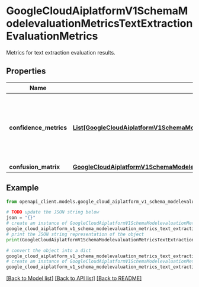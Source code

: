 # GoogleCloudAiplatformV1SchemaModelevaluationMetricsTextExtractionEvaluationMetrics

Metrics for text extraction evaluation results.

## Properties

Name | Type | Description | Notes
------------ | ------------- | ------------- | -------------
**confidence_metrics** | [**List[GoogleCloudAiplatformV1SchemaModelevaluationMetricsTextExtractionEvaluationMetricsConfidenceMetrics]**](GoogleCloudAiplatformV1SchemaModelevaluationMetricsTextExtractionEvaluationMetricsConfidenceMetrics.md) | Metrics that have confidence thresholds. Precision-recall curve can be derived from them. | [optional] 
**confusion_matrix** | [**GoogleCloudAiplatformV1SchemaModelevaluationMetricsConfusionMatrix**](GoogleCloudAiplatformV1SchemaModelevaluationMetricsConfusionMatrix.md) |  | [optional] 

## Example

```python
from openapi_client.models.google_cloud_aiplatform_v1_schema_modelevaluation_metrics_text_extraction_evaluation_metrics import GoogleCloudAiplatformV1SchemaModelevaluationMetricsTextExtractionEvaluationMetrics

# TODO update the JSON string below
json = "{}"
# create an instance of GoogleCloudAiplatformV1SchemaModelevaluationMetricsTextExtractionEvaluationMetrics from a JSON string
google_cloud_aiplatform_v1_schema_modelevaluation_metrics_text_extraction_evaluation_metrics_instance = GoogleCloudAiplatformV1SchemaModelevaluationMetricsTextExtractionEvaluationMetrics.from_json(json)
# print the JSON string representation of the object
print(GoogleCloudAiplatformV1SchemaModelevaluationMetricsTextExtractionEvaluationMetrics.to_json())

# convert the object into a dict
google_cloud_aiplatform_v1_schema_modelevaluation_metrics_text_extraction_evaluation_metrics_dict = google_cloud_aiplatform_v1_schema_modelevaluation_metrics_text_extraction_evaluation_metrics_instance.to_dict()
# create an instance of GoogleCloudAiplatformV1SchemaModelevaluationMetricsTextExtractionEvaluationMetrics from a dict
google_cloud_aiplatform_v1_schema_modelevaluation_metrics_text_extraction_evaluation_metrics_from_dict = GoogleCloudAiplatformV1SchemaModelevaluationMetricsTextExtractionEvaluationMetrics.from_dict(google_cloud_aiplatform_v1_schema_modelevaluation_metrics_text_extraction_evaluation_metrics_dict)
```
[[Back to Model list]](../README.md#documentation-for-models) [[Back to API list]](../README.md#documentation-for-api-endpoints) [[Back to README]](../README.md)


